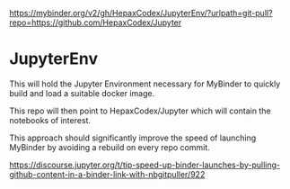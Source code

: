 https://mybinder.org/v2/gh/HepaxCodex/JupyterEnv/?urlpath=git-pull?repo=https://github.com/HepaxCodex/Jupyter

# JupyterEnv

This will hold the Jupyter Environment necessary for MyBinder to quickly build and load a suitable docker image.

This repo will then point to HepaxCodex/Jupyter which will contain the notebooks of interest.

This approach should significantly improve the speed of launching MyBinder by avoiding a rebuild on every repo commit.

https://discourse.jupyter.org/t/tip-speed-up-binder-launches-by-pulling-github-content-in-a-binder-link-with-nbgitpuller/922
